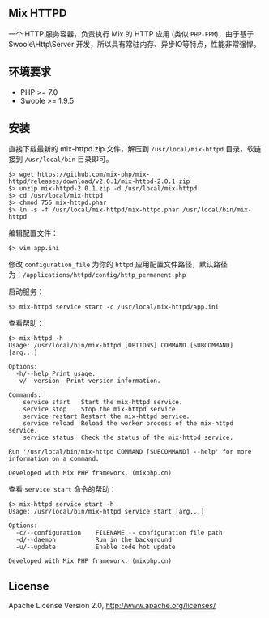 ## Mix HTTPD

一个 HTTP 服务容器，负责执行 Mix 的 HTTP 应用 (类似 `PHP-FPM`)，由于基于 Swoole\Http\Server 开发，所以具有常驻内存、异步IO等特点，性能非常强悍。

## 环境要求

* PHP >= 7.0
* Swoole >= 1.9.5

## 安装

直接下载最新的 mix-httpd.zip 文件，解压到 `/usr/local/mix-httpd` 目录，软链接到 `/usr/local/bin` 目录即可。

```
$> wget https://github.com/mix-php/mix-httpd/releases/download/v2.0.1/mix-httpd-2.0.1.zip
$> unzip mix-httpd-2.0.1.zip -d /usr/local/mix-httpd
$> cd /usr/local/mix-httpd
$> chmod 755 mix-httpd.phar
$> ln -s -f /usr/local/mix-httpd/mix-httpd.phar /usr/local/bin/mix-httpd
```

编辑配置文件：

```
$> vim app.ini
```

修改 `configuration_file` 为你的 `httpd` 应用配置文件路径，默认路径为：`/applications/httpd/config/http_permanent.php`

启动服务：

```
$> mix-httpd service start -c /usr/local/mix-httpd/app.ini
```

查看帮助：

```
$> mix-httpd -h
Usage: /usr/local/bin/mix-httpd [OPTIONS] COMMAND [SUBCOMMAND] [arg...]

Options:
  -h/--help	Print usage.
  -v/--version	Print version information.

Commands:
    service start	Start the mix-httpd service.
    service stop	Stop the mix-httpd service.
    service restart	Restart the mix-httpd service.
    service reload	Reload the worker process of the mix-httpd service.
    service status	Check the status of the mix-httpd service.

Run '/usr/local/bin/mix-httpd COMMAND [SUBCOMMAND] --help' for more information on a command.

Developed with Mix PHP framework. (mixphp.cn)
```

查看 `service start` 命令的帮助：

```
$> mix-httpd service start -h
Usage: /usr/local/bin/mix-httpd service start [arg...]

Options:
  -c/--configuration    FILENAME -- configuration file path
  -d/--daemon           Run in the background
  -u/--update           Enable code hot update

Developed with Mix PHP framework. (mixphp.cn)
```

## License

Apache License Version 2.0, http://www.apache.org/licenses/
